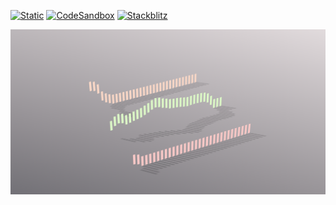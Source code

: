 [![Static](https://img.shields.io/badge/demo-%23646CFF.svg?logo=html5&logoColor=white)](https://pmndrs.github.io/examples/simple-audio-analyser)
[![CodeSandbox](https://img.shields.io/badge/codesandbox-040404?logo=codesandbox&logoColor=DBDBDB)](https://codesandbox.io/s/github/pmndrs/examples/tree/main/apps/simple-audio-analyser)
[![Stackblitz](https://img.shields.io/badge/stackblitz-fff?logo=Stackblitz&logoColor=1389FD)](https://stackblitz.com/github/pmndrs/examples/tree/main/apps/simple-audio-analyser)

![](thumbnail.png)

